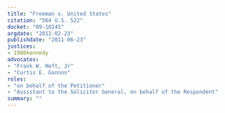 ```yaml
---
title: "Freeman v. United States"
citation: "564 U.S. 522"
docket: "09-10245"
argdate: "2011-02-23"
publishdate: "2011-06-23"
justices:
- 1988kennedy
advocates:
- "Frank W. Heft, Jr"
- "Curtis E. Gannon"
roles:
- "on behalf of the Petitioner"
- "Assistant to the Solicitor General, on behalf of the Respondent"
summary: ""
---
```


